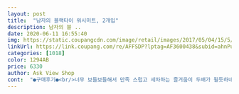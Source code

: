 ```yaml
---
layout: post 
title:  "남자의 블랙타이 워시미트, 2개입" 
description: 남자의 블 ..
date: 2020-06-11 16:55:40 
img: https://static.coupangcdn.com/image/retail/images/2017/05/04/15/5/b845bc82-d72f-4ed4-89a6-9ad6d4701276.jpg 
linkUrl: https://link.coupang.com/re/AFFSDP?lptag=AF3600438&subid=ahnPublicAsk&pageKey=21066231&itemId=82291492&vendorItemId=3140091840&traceid=V0-113-5dc9cc991fdce817 
categories: [1018] 
color: 1294AB 
price: 6330 
author: Ask View Shop 
cont:  "●구매후기●<br/>너무 보들보들해서 만족 스럽고 세차하는 즐거움이 두배가 될듯하네요 구매하는데 있어 후회하지 않겠어요<br/>모가부드러워서 스크레치 걱정 없이 잘 쓸수있을것같음 두개구성이라가격대비최고임<br/>정말 부드럽고 좋네요... <br/>.<br/>저는 세차장을 운영했던 사람으로서 추천합니다.<br/> 검은색의 차나 광택 후 세차의 경우 스크래치에 민감할 수 밖에 없는데 왁스를 제거하는데 좋습니다.<br/> 셀프세차장에서 거품 폼을 뿌리고 이 미트로 닦아내면 됩니다.<br/> 다른 이물질이나 벌레자국 등이 잘 안닦일 수는 있는데 원래 전문 세차를 할 때는 미트로 세게 문지르는 건 아니고 관련 약품으로 제거를 한 뒤 미트질을 해야 합니다.<br/>.<br/>미트로 세게 문지르면 아무리 부드러운 미트도 도장에 융스크래치가 남습니다... <br/>얼핏보면 잘몰라도 햇빛에 자세히 보면 보입니다.<br/>.<br/>전문적으로 세차를 하시는 분들에게 추천, 그냥 깨끗한 세차만을 원하시면 비추입니다... <br/>안닦여서 승질 날 수 있습니다... <br/><br/>" 
---
```

